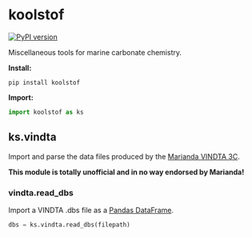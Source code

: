 # koolstof

[![PyPI version](https://badge.fury.io/py/koolstof.svg)](https://badge.fury.io/py/koolstof)

Miscellaneous tools for marine carbonate chemistry.

**Install:**

    pip install koolstof

**Import:**

```python
import koolstof as ks
```

## ks.vindta

Import and parse the data files produced by the [Marianda VINDTA 3C](http://www.marianda.com/index.php?site=products&subsite=vindta3c).

**This module is totally unofficial and in no way endorsed by Marianda!**

### vindta.read_dbs

Import a VINDTA .dbs file as a [Pandas DataFrame](https://pandas.pydata.org/pandas-docs/stable/reference/api/pandas.DataFrame.html).

```python
dbs = ks.vindta.read_dbs(filepath)
```
